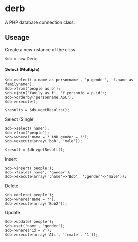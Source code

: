 # derb

A PHP database connection class.

## Useage

Create a new instance of the class
```
$db = new Derb;
```

#### Select (Multiple)
```
$db->select('p.name as personname', 'p.gender', 'f.name as familyname');
$db->from('people as p');
$db->join('family as f', 'f.personid = p.id');
$db->orderby('personname ASC');
$db->execute();

$results = $db->getResults();
```

Select (Single)
```
$db->select('name');
$db->from('people');
$db->where('name = ? AND gender = ?');
$db->execute(array('bob', 'male'));

$result = $db->getResult();
```

Insert
```
$db->insert('people');
$db->fields('name', 'gender');
$db->execute(array(':name'=>'Bob', ':gender'=>'male'));
```

Delete
```
$db->delete('people');
$db->where('name = ?');
$db->execute(array('Bob2'));
```

Update
```
$db->update('people');
$db->set('name', 'gender');
$db->where('id = ?');
$db->execute(array('Ali', 'female', '1'));
```
